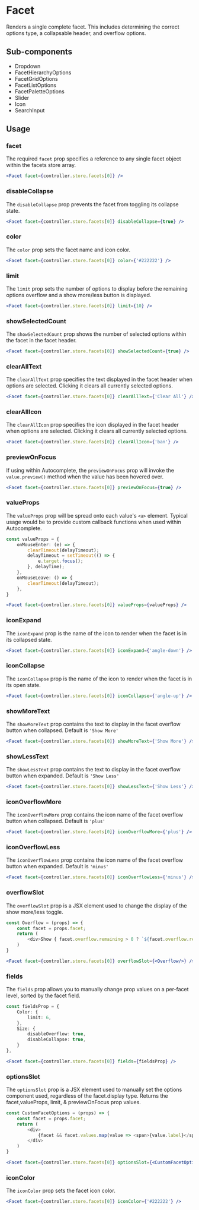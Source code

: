 # Facet

Renders a single complete facet. This includes determining the correct options type, a collapsable header, and overflow options. 

## Sub-components
- Dropdown
- FacetHierarchyOptions
- FacetGridOptions
- FacetListOptions
- FacetPaletteOptions
- Slider
- Icon
- SearchInput

## Usage

### facet
The required `facet` prop specifies a reference to any single facet object within the facets store array. 

```jsx
<Facet facet={controller.store.facets[0]} />
```

### disableCollapse
The `disableCollapse` prop prevents the facet from toggling its collapse state. 

```jsx
<Facet facet={controller.store.facets[0]} disableCollapse={true} />
```

### color
The `color` prop sets the facet name and icon color.

```jsx
<Facet facet={controller.store.facets[0]} color={'#222222'} />
```

### limit
The `limit` prop sets the number of options to display before the remaining options overflow and a show more/less button is displayed. 

```jsx
<Facet facet={controller.store.facets[0]} limit={10} />
```

### showSelectedCount
The `showSelectedCount` prop shows the number of selected options within the facet in the facet header.

```jsx
<Facet facet={controller.store.facets[0]} showSelectedCount={true} />
```


### clearAllText
The `clearAllText` prop specifies the text displayed in the facet header when options are selected. Clicking it clears all currently selected options.

```jsx
<Facet facet={controller.store.facets[0]} clearAllText={'Clear All'} />
```


### clearAllIcon
The `clearAllIcon` prop specifies the icon displayed in the facet header when options are selected. Clicking it clears all currently selected options.

```jsx
<Facet facet={controller.store.facets[0]} clearAllIcon={'ban'} />
```


### previewOnFocus
If using within Autocomplete, the `previewOnFocus` prop will invoke the `value.preview()` method when the value has been hovered over. 

```jsx
<Facet facet={controller.store.facets[0]} previewOnFocus={true} />
```

### valueProps
The `valueProps` prop will be spread onto each value's `<a>` element. Typical usage would be to provide custom callback functions when used within Autocomplete.

```typescript
const valueProps = {
	onMouseEnter: (e) => {
		clearTimeout(delayTimeout);
		delayTimeout = setTimeout(() => {
			e.target.focus();
		}, delayTime);
	},
	onMouseLeave: () => {
		clearTimeout(delayTimeout);
	},
}
```

```jsx
<Facet facet={controller.store.facets[0]} valueProps={valueProps} />
```

### iconExpand
The `iconExpand` prop is the name of the icon to render when the facet is in its collapsed state.

```jsx
<Facet facet={controller.store.facets[0]} iconExpand={'angle-down'} />
```

### iconCollapse
The `iconCollapse` prop is the name of the icon to render when the facet is in its open state.

```jsx
<Facet facet={controller.store.facets[0]} iconCollapse={'angle-up'} />
```

### showMoreText
The `showMoreText` prop contains the text to display in the facet overflow button when collapsed. Default is `'Show More'`

```jsx
<Facet facet={controller.store.facets[0]} showMoreText={'Show More'} />
```

### showLessText
The `showLessText` prop contains the text to display in the facet overflow button when expanded. Default is `'Show Less'`

```jsx
<Facet facet={controller.store.facets[0]} showLessText={'Show Less'} />
```

### iconOverflowMore
The `iconOverflowMore` prop contains the icon name of the facet overflow button when collapsed. Default is `'plus'`

```jsx
<Facet facet={controller.store.facets[0]} iconOverflowMore={'plus'} />
```

### iconOverflowLess
The `iconOverflowLess` prop contains the icon name of the facet overflow button when expanded. Default is `'minus'`

```jsx
<Facet facet={controller.store.facets[0]} iconOverflowLess={'minus'} />
```

### overflowSlot
The `overflowSlot` prop is a JSX element used to change the display of the show more/less toggle.

```typescript
const Overflow = (props) => {
	const facet = props.facet;
	return (
		<div>Show { facet.overflow.remaining > 0 ? `${facet.overflow.remaining} ` : ''}{facet.overflow.remaining > 0 ? 'more' : 'less'}...</div>
	)
}
```

```jsx
<Facet facet={controller.store.facets[0]} overflowSlot={<Overflow/>} />
```


### fields
The `fields` prop allows you to manually change prop values on a per-facet level, sorted by the facet field.

```typescript
const fieldsProp = {
	Color: {
		limit: 6,
	},
	Size: { 
		disableOverflow: true,
		disableCollapse: true,
	}
},
```

```jsx
<Facet facet={controller.store.facets[0]} fields={fieldsProp} />
```


### optionsSlot
The `optionsSlot` prop is a JSX element used to manually set the options component used, regardless of the facet.display type. Returns the facet,valueProps, limit, & previewOnFocus prop values.

```typescript
const CustomFacetOptions = (props) => {
	const facet = props.facet;
	return (
		<div>
			{facet && facet.values.map(value => <span>{value.label}</span>)}
		</div>
	)
}
```

```jsx
<Facet facet={controller.store.facets[0]} optionsSlot={<CustomFacetOptions/>} />
```


### iconColor
The `iconColor` prop sets the facet icon color.

```jsx
<Facet facet={controller.store.facets[0]} iconColor={'#222222'} />
```

